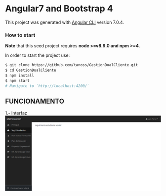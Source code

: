 # Angular7 and Bootstrap 4

This project was generated with [Angular CLI](https://github.com/angular/angular-cli) version 7.0.4.

### How to start

**Note** that this seed project requires **node >=v8.9.0 and npm >=4**.

In order to start the project use:

```bash
$ git clone https://github.com/tanoss/GestionDualCliente.git
$ cd GestionDualCliente
$ npm install
$ npm start
# Navigate to `http://localhost:4200/`
```

## FUNCIONAMENTO

1.- Interfaz
![Algorithm schema](./src/assets/images/interfaz.PNG)
